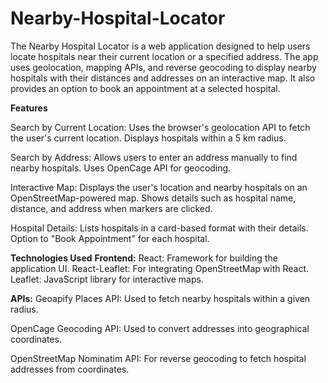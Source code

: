 # Nearby-Hospital-Locator
The Nearby Hospital Locator is a web application designed to help users locate hospitals near their current location or a specified address. The app uses geolocation, mapping APIs, and reverse geocoding to display nearby hospitals with their distances and addresses on an interactive map. It also provides an option to book an appointment at a selected hospital.

**Features**

Search by Current Location:
Uses the browser's geolocation API to fetch the user's current location.
Displays hospitals within a 5 km radius.

Search by Address:
Allows users to enter an address manually to find nearby hospitals.
Uses OpenCage API for geocoding.

Interactive Map:
Displays the user's location and nearby hospitals on an OpenStreetMap-powered map.
Shows details such as hospital name, distance, and address when markers are clicked.

Hospital Details:
Lists hospitals in a card-based format with their details.
Option to "Book Appointment" for each hospital.

**Technologies Used**
**Frontend:**
React: Framework for building the application UI.
React-Leaflet: For integrating OpenStreetMap with React.
Leaflet: JavaScript library for interactive maps.

**APIs:**
Geoapify Places API:
Used to fetch nearby hospitals within a given radius.

OpenCage Geocoding API:
Used to convert addresses into geographical coordinates.

OpenStreetMap Nominatim API:
For reverse geocoding to fetch hospital addresses from coordinates.

